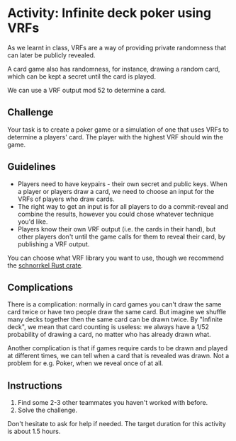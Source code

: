 # Activity: Infinite deck poker using VRFs

As we learnt in class, VRFs are a way of providing private randomness that can later be publicly revealed.

A card game also has randomness, for instance, drawing a random card, which can be kept a secret until the card is played.

We can use a VRF output mod 52 to determine a card. 

## Challenge 

Your task is to create a poker game or a simulation of one that uses VRFs to determine a players' card.
The player with the highest VRF should win the game.

## Guidelines

* Players need to have keypairs - their own secret and public keys. When a player or players draw a card, we need to choose an input for the VRFs of players who draw cards.
* The right way to get an input is for all players to do a commit-reveal and combine the results, however you could chose whatever technique you'd like.
* Players know their own VRF output (i.e. the cards in their hand), but other players don't until the game calls for them to reveal their card, by publishing a VRF output.

You can choose what VRF library you want to use, though we recommend the [schnorrkel Rust crate](https://paritytech.github.io/substrate/master/schnorrkel/vrf/index.html). 

## Complications

There is a complication: normally in card games you can't draw the same card twice or have two people draw the same card. But imagine we shuffle many decks together then the same card can be drawn twice. By "Infinite deck", we mean that card counting is useless: we always have a 1/52 probability of drawing a card, no matter who has already drawn what.

Another complication is that if games require cards to be drawn and played at different times, we can tell when a card that is revealed was drawn. Not a problem for e.g. Poker, when we reveal once of at all.

## Instructions

1. Find some 2-3 other teammates you haven't worked with before.
1. Solve the challenge.

Don't hesitate to ask for help if needed.
The target duration for this activity is about 1.5 hours.